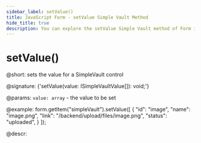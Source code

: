 ```yaml
---
sidebar_label: setValue()
title: JavaScript Form - setValue Simple Vault Method 
hide_title: true
description: You can explore the setValue Simple Vault method of Form in the documentation of the DHTMLX JavaScript UI library. Browse developer guides and API reference, try out code examples and live demos, and download a free 30-day evaluation version of DHTMLX Suite 7.
---
```

 
# setValue()

@short: sets the value for a SimpleVault control

@signature: {'setValue(value: ISimpleVaultValue[]): void;'}

@params:
`value: array` - the value to be set  

@example:
form.getItem("simpleVault").setValue([
    {
        "id": "image",
        "name": "image.png",
        "link": "/backend/upload/files/image.png",
        "status": "uploaded",
    }
]);

@descr:
